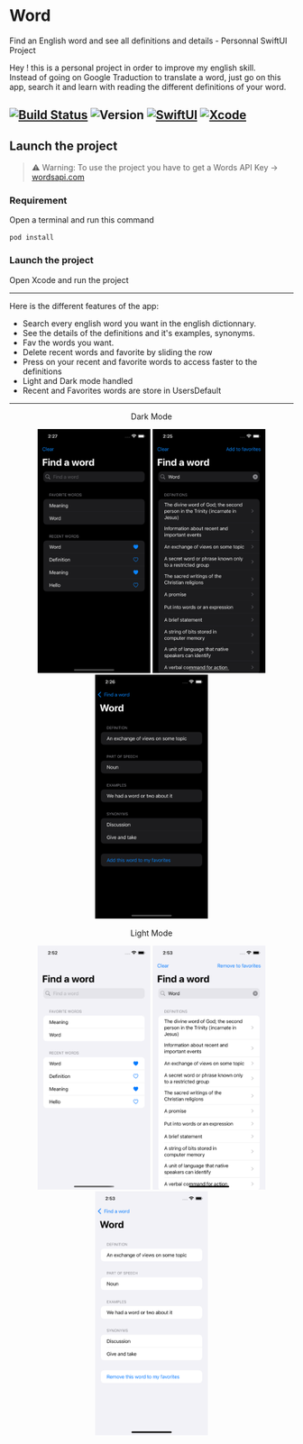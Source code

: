 # Word
Find an English word and see all definitions and details - Personnal SwiftUI Project

Hey ! this is a personal project in order to improve my english skill.\
Instead of going on Google Traduction to translate a word, just go on this app, search it and learn with reading the different definitions of your word.

[![Build Status](https://img.shields.io/badge/platforms-iOS-white.svg)](https://github.com/Matttx/Word)
![Version](https://img.shields.io/badge/OS-iOS_15-green.svg)
[![SwiftUI](https://img.shields.io/badge/SwiftUI-5.1-cyan.svg)](https://swift.org)
[![Xcode](https://img.shields.io/badge/Xcode-13.1-blue.svg)](https://developer.apple.com/xcode)
---
## Launch the project  
> ⚠️ Warning: To use the project you have to get a Words API Key -> [wordsapi.com](https://www.wordsapi.com)

### Requirement
Open a terminal and run this command  
```
pod install
```
### Launch the project
Open Xcode and run the project

---
Here is the different features of the app:
- Search every english word you want in the english dictionnary.
- See the details of the definitions and it's examples, synonyms.
- Fav the words you want.
- Delete recent words and favorite by sliding the row
- Press on your recent and favorite words to access faster to the definitions
- Light and Dark mode handled
- Recent and Favorites words are store in UsersDefault
---

<div align="center" padding-bottom="40px">
  <p>Dark Mode</p>
</div>
<div align="center">
  <img src="assets/home.png" width=200/>
  <img src="assets/definitions.png" width=200/>
  <img src="assets/details.png" width=200/>
</div>

<div align="center" padding-bottom="40px">
  <p>Light Mode</p>
</div>
<div align="center">
  <img src="assets/home-light.png" width=200/>
  <img src="assets/definitions-light.png" width=200/>
  <img src="assets/details-light.png" width=200/>
</div>
